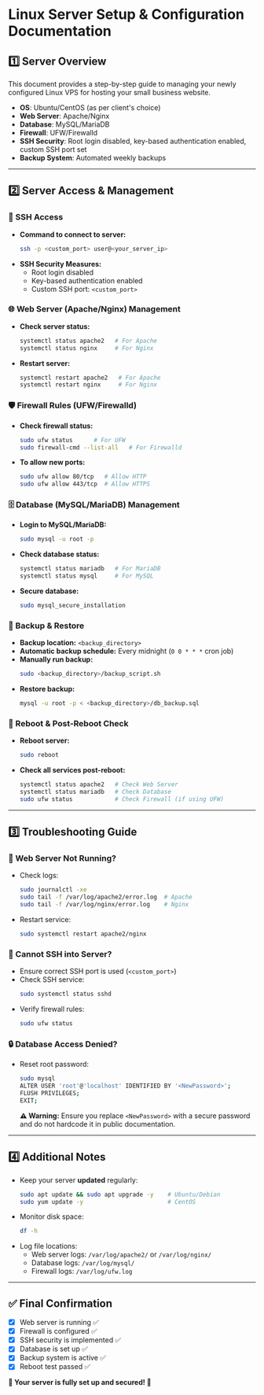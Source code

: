 # **Linux Server Setup & Configuration Documentation**

## **1️⃣ Server Overview**
This document provides a step-by-step guide to managing your newly configured Linux VPS for hosting your small business website.

- **OS**: Ubuntu/CentOS (as per client's choice)
- **Web Server**: Apache/Nginx
- **Database**: MySQL/MariaDB
- **Firewall**: UFW/Firewalld
- **SSH Security**: Root login disabled, key-based authentication enabled, custom SSH port set
- **Backup System**: Automated weekly backups

---

## **2️⃣ Server Access & Management**

### **🔑 SSH Access**
- **Command to connect to server:**
  ```bash
  ssh -p <custom_port> user@<your_server_ip>
  ```
- **SSH Security Measures:**
  - Root login disabled
  - Key-based authentication enabled
  - Custom SSH port: `<custom_port>`

### **🌐 Web Server (Apache/Nginx) Management**
- **Check server status:**
  ```bash
  systemctl status apache2   # For Apache
  systemctl status nginx     # For Nginx
  ```
- **Restart server:**
  ```bash
  systemctl restart apache2   # For Apache
  systemctl restart nginx     # For Nginx
  ```

### **🛡️ Firewall Rules (UFW/Firewalld)**
- **Check firewall status:**
  ```bash
  sudo ufw status      # For UFW
  sudo firewall-cmd --list-all   # For Firewalld
  ```
- **To allow new ports:**
  ```bash
  sudo ufw allow 80/tcp   # Allow HTTP
  sudo ufw allow 443/tcp  # Allow HTTPS
  ```

### **🗄️ Database (MySQL/MariaDB) Management**
- **Login to MySQL/MariaDB:**
  ```bash
  sudo mysql -u root -p
  ```
- **Check database status:**
  ```bash
  systemctl status mariadb   # For MariaDB
  systemctl status mysql     # For MySQL
  ```
- **Secure database:**
  ```bash
  sudo mysql_secure_installation
  ```

### **📂 Backup & Restore**
- **Backup location:** `<backup_directory>`
- **Automatic backup schedule:** Every midnight (`0 0 * * *` cron job)
- **Manually run backup:**
  ```bash
  sudo <backup_directory>/backup_script.sh
  ```
- **Restore backup:**
  ```bash
  mysql -u root -p < <backup_directory>/db_backup.sql
  ```

### **🔄 Reboot & Post-Reboot Check**
- **Reboot server:**
  ```bash
  sudo reboot
  ```
- **Check all services post-reboot:**
  ```bash
  systemctl status apache2   # Check Web Server
  systemctl status mariadb   # Check Database
  sudo ufw status            # Check Firewall (if using UFW)
  ```

---

## **3️⃣ Troubleshooting Guide**

### **🛑 Web Server Not Running?**
- Check logs:
  ```bash
  sudo journalctl -xe
  sudo tail -f /var/log/apache2/error.log  # Apache
  sudo tail -f /var/log/nginx/error.log    # Nginx
  ```
- Restart service:
  ```bash
  sudo systemctl restart apache2/nginx
  ```

### **🚫 Cannot SSH into Server?**
- Ensure correct SSH port is used (`<custom_port>`)
- Check SSH service:
  ```bash
  sudo systemctl status sshd
  ```
- Verify firewall rules:
  ```bash
  sudo ufw status
  ```

### **🔒 Database Access Denied?**
- Reset root password:
  ```bash
  sudo mysql
  ALTER USER 'root'@'localhost' IDENTIFIED BY '<NewPassword>';
  FLUSH PRIVILEGES;
  EXIT;
  ```
  **⚠️ Warning:** Ensure you replace `<NewPassword>` with a secure password and do not hardcode it in public documentation.

---

## **4️⃣ Additional Notes**
- Keep your server **updated** regularly:
  ```bash
  sudo apt update && sudo apt upgrade -y    # Ubuntu/Debian
  sudo yum update -y                        # CentOS
  ```
- Monitor disk space:
  ```bash
  df -h
  ```
- Log file locations:
  - Web server logs: `/var/log/apache2/` or `/var/log/nginx/`
  - Database logs: `/var/log/mysql/`
  - Firewall logs: `/var/log/ufw.log`

---

## **✅ Final Confirmation**
- [x] Web server is running ✅
- [x] Firewall is configured ✅
- [x] SSH security is implemented ✅
- [x] Database is set up ✅
- [x] Backup system is active ✅
- [x] Reboot test passed ✅

**🎉 Your server is fully set up and secured! 🎉**

